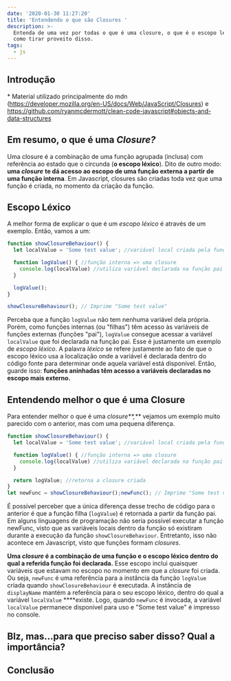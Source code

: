 ```yaml
---
date: '2020-01-30 11:27:20'
title: 'Entendendo o que são Closures '
description: >-
  Entenda de uma vez por todas o que é uma closure, o que é o escopo léxico e
  como tirar proveito disso.
tags:
  - js
---
```

## Introdução

\* Material utilizado principalmente do mdn (https://developer.mozilla.org/en-US/docs/Web/JavaScript/Closures) e https://github.com/ryanmcdermott/clean-code-javascript#objects-and-data-structures

## Em resumo, o que é uma _Closure?_

Uma closure é a combinação de uma função agrupada (inclusa) com referência ao estado que o circunda (**o escopo léxico**). Dito de outro modo: **uma _closure_** **te dá acesso ao escopo de uma função externa a partir de uma função interna**. Em Javascript, closures são criadas toda vez que uma função é criada, no momento da criação da função.

## Escopo Léxico

A melhor forma de explicar o que é um _escopo léxico_ é através de um exemplo. Então, vamos a um:

```js
function showClosureBehaviour() {
  let localValue = 'Some test value'; //variável local criada pela função

  function logValue() { //função interna => uma closure
    console.log(localValue) //utiliza variável declarada na função pai
  }

  logValue();
}

showClosureBehaviour(); // Imprime "Some test value"
```

Perceba que a função `logValue` não tem nenhuma variável dela própria. Porém, como funções internas (ou "filhas") têm acesso às variáveis de funções externas (funções "pai"), `logValue` consegue acessar a variável `localValue` que foi declarada na função pai. Esse é justamente um exemplo de _escopo léxico_. A palavra _léxico_ se refere justamente ao fato de que o escopo léxico usa a localização onde a variável é declarada dentro do código fonte para determinar onde aquela variável está disponível. Então, guarde isso:  **funções aninhadas têm acesso a variáveis declaradas no escopo mais externo.**

## Entendendo melhor o que é uma Closure

Para entender melhor o que é uma _closure**,**_ vejamos um exemplo muito parecido com o anterior, mas com uma pequena diferença.

```js
function showClosureBehaviour() {
  let localValue = 'Some test value'; //variável local criada pela função

  function logValue() { //função interna => uma closure
    console.log(localValue) //utiliza variável declarada na função pai
  }

  return logValue; //retorna a closure criada
}
let newFunc = showClosureBehaviour();newFunc(); // Imprime "Some test value"
```

É possível perceber que a única diferença desse trecho de código para o anterior é que a função filha (`logValue`) é retornada a partir da função pai. Em alguns linguagens de programação não seria possível executar a função newFunc, visto que as variáveis locais dentro da função só existiram durante a execução da função `showClosureBehaviour`. Entretanto, isso não acontece em Javascript, visto que funções formam _closures_.

**Uma _closure_ é a combinação de uma função e o escopo léxico dentro do qual a referida função foi declarada.** Esse escopo inclui quaisquer variáveis que estavam no escopo no momento em que a _closure_ foi criada. Ou seja, `newFunc` é uma referência para a instância da função `logValue` criada quando `showClosureBehaviour` é executada. A instância de `displayName` mantém a referência para o seu escopo léxico, dentro do qual a variável `localValue` ****existe. Logo, quando `newFunc` é invocada, a variável `localValue` permanece disponível para uso e "Some test value" é impresso no console.

## Blz, mas...para que preciso saber disso? Qual a importância?



## Conclusão
